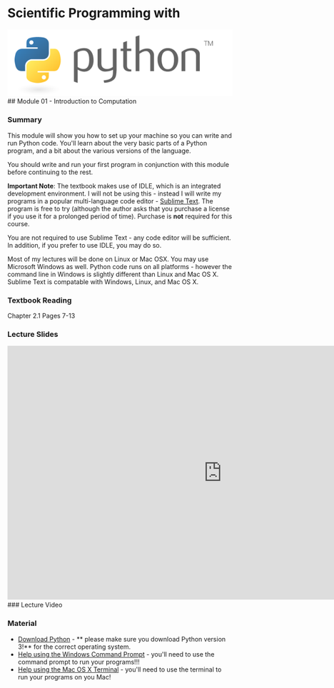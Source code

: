 # Scientific Programming with 
<img src="../../imgs/python.png"/>
## Module 01 - Introduction to Computation

### Summary
This module will show you how to set up your machine so you can write and run Python code.  You'll learn about the very basic parts of a Python program, and a bit about the various versions of the language.  

You should write and run your first program in conjunction with this module before continuing to the rest.

**Important Note**:  The textbook makes use of IDLE, which is an integrated development environment.  I will not be using this - instead I will write my programs in a popular multi-language code editor - [Sublime Text](http://www.sublimetext.com/).  The program is free to try (although the author asks that you purchase a license if you use it for a prolonged period of time).  Purchase is **not** required for this course.

You are not required to use Sublime Text - any code editor will be sufficient.  In addition, if you prefer to use IDLE, you may do so.

Most of my lectures will be done on Linux or Mac OSX.  You may use Microsoft Windows as well.  Python code runs on all platforms - however the command line in Windows is slightly different than Linux and Mac OS X.  Sublime Text is compatable with Windows, Linux, and Mac OS X.

### Textbook Reading
Chapter 2.1
Pages 7-13

### Lecture Slides
<iframe src="https://docs.google.com/presentation/d/1QKbwaKIe7CQQ2GiBvXnEoW9KmAgbW8C7yDE2rXbQqHI/embed?start=false&loop=false&delayms=3000" frameborder="0" width="960" height="569" allowfullscreen="true" mozallowfullscreen="true" webkitallowfullscreen="true"></iframe>
### Lecture Video

### Material
- [Download Python](https://www.python.org/downloads/) - ** please make sure you download Python version 3!** for the correct operating system.
- [Help using the Windows Command Prompt](http://www.7tutorials.com/command-prompt-how-use-basic-commands) - you'll need to use the command prompt to run your programs!!!
- [Help using the Mac OS X Terminal](https://www.youtube.com/watch?v=-Vl4rpZVA6I) - you'll need to use the terminal to run your programs on you Mac!